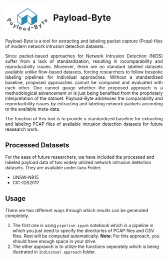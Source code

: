 # <img src="/Payload-Byte-logo.jpg" width="140" valign="middle" alt="Scapy" />&nbsp; Payload-Byte


Payload-Byte is a tool for extracting and labeling packet capture (Pcap) files of modern network intrusion detection datasets.

<p align="justify"> Since packet-based approaches for Network Intrusion Detection (NIDS) suffer from a lack of standardization, resulting in incomparability and reproducibility issues. Moreover, there are no standard labeled datasets available unlike flow-based datasets, forcing researchers to follow bespoke labeling pipelines for individual approaches. Without a standardized baseline, proposed approaches cannot be compared and evaluated with each other. One cannot gauge whether the proposed approach is a methodological advancement or is just being benefited from the proprietary interpretation of the dataset. Payload-Byte addresses the comparability and reproducibility issues by extracting and labeling network packets according to the available meta-data. </p>

<p align="justify"> The function of this tool is to provide a standardized baseline for extracting and labeling PCAP files of available intrusion detection datasets for future reasearch work. </p>

## Processed Datasets
For the ease of future researchers, we have included the processed and labeled payload data of two widely utilized network intrusion detection datasets. They are available under `Data` Folder.

* UNSW-NB15
* CIC-IDS2017

## Usage 

There are two different ways through which results can be generated completely. 

1. The first one is using `pipeline.ipynb` notebook which is a pipeline in which you just need to specify the directories of PCAP files and CSV files. Rest will be computed automatically. **Note:** For this approach, you should have enough space in your drive.  
2. The other appraoch is to utilize the functions seperately which is being illustrated in `Individual approach` folder.


